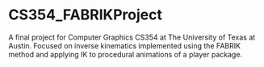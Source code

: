 # CS354_FABRIKProject
A final project for Computer Graphics CS354 at The University of Texas at Austin. Focused on inverse kinematics implemented using the FABRIK method and applying IK to procedural animations of a player package.
